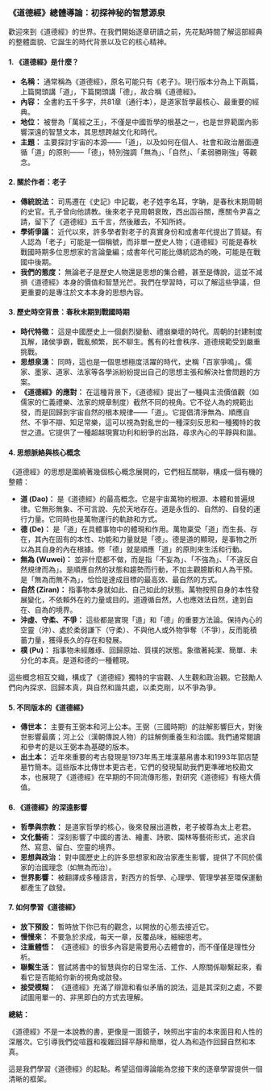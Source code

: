 ### **《道德經》總體導論：初探神秘的智慧源泉**

歡迎來到《道德經》的世界。在我們開始逐章研讀之前，先花點時間了解這部經典的整體面貌、它誕生的時代背景以及它的核心精神。

#### **1. 《道德經》是什麼？**

*   **名稱：** 通常稱為《道德經》，原名可能只有《老子》。現行版本分為上下兩篇，上篇開頭講「道」，下篇開頭講「德」，故合稱《道德經》。
*   **內容：** 全書約五千多字，共81章（通行本），是道家哲學最核心、最重要的經典。
*   **地位：** 被譽為「萬經之王」，不僅是中國哲學的根基之一，也是世界範圍內影響深遠的智慧文本，其思想跨越文化和時代。
*   **主題：** 主要探討宇宙的本源——「道」，以及如何在個人、社會和政治層面遵循「道」的原則——「德」，特別強調「無為」、「自然」、「柔弱勝剛強」等觀念。

#### **2. 關於作者：老子**

*   **傳統說法：** 司馬遷在《史記》中記載，老子姓李名耳，字聃，是春秋末期周朝的史官。孔子曾向他請教。後來老子見周朝衰敗，西出函谷關，應關令尹喜之請，留下了《道德經》五千言，然後離去，不知所終。
*   **學術爭議：** 近代以來，許多學者對老子的真實身份和成書年代提出了質疑。有人認為「老子」可能是一個稱號，而非單一歷史人物；《道德經》可能是春秋戰國時期多位思想家的言論彙編；成書年代可能比傳統認為的晚，可能是在戰國中後期。
*   **我們的態度：** 無論老子是歷史人物還是思想的集合體，甚至是傳說，這並不減損《道德經》本身的價值和智慧光芒。我們在學習時，可以了解這些爭議，但更重要的是專注於文本本身的思想內容。

#### **3. 歷史時空背景：春秋末期到戰國時期**

*   **時代特徵：** 這是中國歷史上一個劇烈變動、禮崩樂壞的時代。周朝的封建制度瓦解，諸侯爭霸，戰亂頻繁，民不聊生。舊有的社會秩序、道德規範受到嚴重挑戰。
*   **思想泉湧：** 同時，這也是一個思想極度活躍的時代，史稱「百家爭鳴」。儒家、墨家、道家、法家等各學派紛紛提出自己的思想主張和解決社會問題的方案。
*   **《道德經》的應對：** 在這種背景下，《道德經》提出了一種與主流價值觀（如儒家的仁義禮樂、法家的規章制度）截然不同的視角。它不從人為的規範出發，而是回歸到宇宙自然的根本規律——「道」。它提倡清淨無為、順應自然、不爭不辯、知足常樂，這可以視為對亂世的一種深刻反思和一種獨特的救世之道。它提供了一種超越現實功利和紛爭的出路，尋求內心的平靜與和諧。

#### **4. 思想脈絡與核心概念**

《道德經》的思想是圍繞著幾個核心概念展開的，它們相互關聯，構成一個有機的整體：

*   **道 (Dao)：** 是《道德經》的最高概念。它是宇宙萬物的根源、本體和普遍規律。它無形無象、不可言說、先於天地存在。道是永恆的、自然的、自發的運行力量。它同時也是萬物運行的軌跡和方式。
*   **德 (De)：** 是「道」在具體事物中的體現和作用。萬物稟受「道」而生長、存在，其內在固有的本性、功能和力量就是「德」。德是道的顯現，是事物之所以為其自身的內在根據。修「德」就是順應「道」的原則來生活和行動。
*   **無為 (Wuwei)：** 並非什麼都不做，而是指「不妄為」、「不強為」、「不違反自然規律而為」。是順應自然的狀態和趨勢而行動，不加主觀臆斷和人為干預。是「無為而無不為」，恰恰是達成目標的最高效、最自然的方式。
*   **自然 (Ziran)：** 指事物本身就如此、自己如此的狀態。萬物按照自身的本性發展變化，不依賴外在的力量或目的。道遵循自然，人也應效法自然，達到自在、自為的境界。
*   **沖虛、守柔、不爭：** 這些都是實現「道」和「德」的重要方法論。保持內心的空靈（沖）、處於柔弱謙下（守柔）、不與他人或外物爭奪（不爭），反而能積蓄力量，獲得長久的存在和發展。
*   **樸 (Pu)：** 指事物未經雕琢、回歸原始、質樸的狀態。象徵著純潔、簡單、未分化的本真。是道和德的一種體現。

這些概念相互交織，構成了《道德經》獨特的宇宙觀、人生觀和政治觀。它鼓勵人們向內探求、回歸本真，與自然和諧共處，以柔克剛，以不爭為爭。

#### **5. 不同版本的《道德經》**

*   **傳世本：** 主要有王弼本和河上公本。王弼（三國時期）的註解影響巨大，對後世影響最廣；河上公（漢朝傳說人物）的註解側重養生和治國。我們通常閱讀和參考的是以王弼本為基礎的版本。
*   **出土本：** 近年來重要的考古發現是1973年馬王堆漢墓帛書本和1993年郭店楚墓竹簡本。這些版本比傳世本更古老，它們的發現幫助我們更準確地校勘文本，也展現了《道德經》在早期的不同流傳形態，對研究《道德經》有極大價值。

#### **6. 《道德經》的深遠影響**

*   **哲學與宗教：** 是道家哲學的核心，後來發展出道教，老子被尊為太上老君。
*   **文化藝術：** 深刻影響了中國的書法、繪畫、詩歌、園林等藝術形式，追求自然、寫意、留白、空靈的境界。
*   **思想與政治：** 對中國歷史上的許多思想家和政治家產生影響，提供了不同於儒家的治國理念（如無為而治）。
*   **世界影響：** 被翻譯成多種語言，對西方的哲學、心理學、管理學甚至環保運動都產生了啟發。

#### **7. 如何學習《道德經》**

*   **放下預設：** 暫時放下你已有的觀念，以開放的心態去接近它。
*   **慢慢來：** 不要急於求成，每天一章，反覆品味，細細思考。
*   **注重體悟：** 《道德經》的很多內容是需要用心去體會的，而不僅僅是理性分析。
*   **聯繫生活：** 嘗試將書中的智慧與你的日常生活、工作、人際關係聯繫起來，看看它是否能給你新的視角或啟發。
*   **接受模糊：** 《道德經》充滿了辯證和看似矛盾的說法，這是其深刻之處，不要試圖用單一的、非黑即白的方式去理解。

**總結：**

《道德經》不是一本說教的書，更像是一面鏡子，映照出宇宙的本來面目和人性的深層次。它引導我們從喧囂和複雜回歸平靜和簡單，從人為和造作回歸自然和本真。

這是我們學習《道德經》的起點。希望這個導論能為您接下來的逐章學習提供一個清晰的框架。